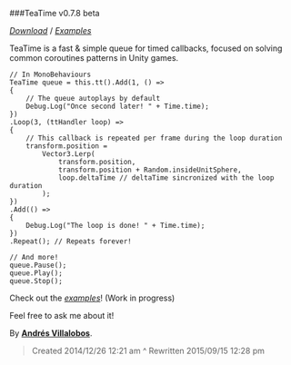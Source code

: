 ###TeaTime v0.7.8 beta

_[Download](http://github.com/alvivar/TeaTime/raw/master/TeaTime.zip)_ /
_[Examples](http://github.com/alvivar/TeaTime/tree/master/Examples)_


TeaTime is a fast & simple queue for timed callbacks, focused on solving
common coroutines patterns in Unity games.


	// In MonoBehaviours
	TeaTime queue = this.tt().Add(1, () =>
	{
		// The queue autoplays by default
		Debug.Log("Once second later! " + Time.time);
	})
	.Loop(3, (ttHandler loop) =>
	{
		// This callback is repeated per frame during the loop duration
		transform.position =
			Vector3.Lerp(
				transform.position,
				transform.position + Random.insideUnitSphere,
				loop.deltaTime // deltaTime sincronized with the loop duration
			);
	})
	.Add(() =>
	{
		Debug.Log("The loop is done! " + Time.time);
	})
	.Repeat(); // Repeats forever!

	// And more!
	queue.Pause();
	queue.Play();
	queue.Stop();


Check out the
_[examples](http://github.com/alvivar/TeaTime/tree/master/Examples)_! (Work in
progress)

Feel free to ask me about it!

By **[Andrés Villalobos](http://twitter.com/matnesis)**.


> Created 2014/12/26 12:21 am ^ Rewritten 2015/09/15 12:28 pm
